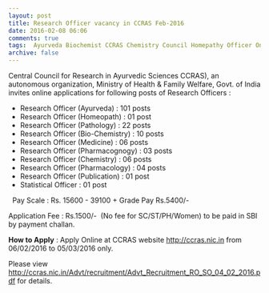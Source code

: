 ```yaml
---
layout: post
title: Research Officer vacancy in CCRAS Feb-2016   
date: 2016-02-08 06:06
comments: true
tags:  Ayurveda Biochemist CCRAS Chemistry Council Homepathy Officer Online Pathologist Research 
archive: false
---
```

Central Council for Research in Ayurvedic Sciences CCRAS), an autonomous organization, Ministry of Health & Family Welfare, Govt. of India invites online applications for following posts of Research Officers :

- Research Officer (Ayurveda) : 101 posts 
- Research Officer (Homeopath) : 01 post
- Research Officer (Pathology) : 22 posts
- Research Officer (Bio-Chemistry) : 10 posts
- Research Officer (Medicine) : 06 posts
- Research Officer (Pharmacognogy) : 03 posts
- Research Officer (Chemistry) : 06 posts
- Research Officer (Pharmacology) : 04 posts
- Research Officer (Publication) : 01 post
- Statistical Officer : 01 post

  Pay Scale : Rs. 15600 - 39100 + Grade Pay Rs.5400/-



Application Fee : Rs.1500/-  (No fee for SC/ST/PH/Women) to be paid in SBI by payment challan.


**How to Apply** : Apply Online at CCRAS website <http://ccras.nic.in> from 06/02/2016 to 05/03/2016 only.

Please view <http://ccras.nic.in/Advt/recruitment/Advt_Recruitment_RO_SO_04_02_2016.pdf> for details.





